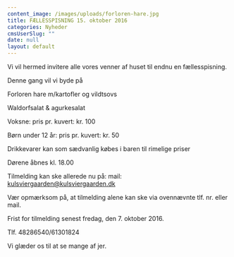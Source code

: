 ```yaml
---
content_image: /images/uploads/forloren-hare.jpg
title: FÆLLESSPISNING 15. oktober 2016
categories: Nyheder
cmsUserSlug: ""
date: null
layout: default
---
```


Vi vil hermed invitere alle vores venner af huset til endnu en fællesspisning.

Denne gang vil vi byde på

Forloren hare m/kartofler og vildtsovs

Waldorfsalat & agurkesalat

Voksne:			pris pr. kuvert: kr. 100

Børn under 12 år: 	pris pr. kuvert: kr. 50 

Drikkevarer kan som sædvanlig købes i baren til rimelige priser

Dørene åbnes kl. 18.00

Tilmelding kan ske allerede nu på:
mail: kulsviergaarden@kulsviergaarden.dk

Vær opmærksom på, at tilmelding alene kan ske via ovennævnte tlf. nr. eller mail.

Frist for tilmelding senest fredag, den 7. oktober 2016.

Tlf. 48286540/61301824

Vi glæder os til at se mange af jer.